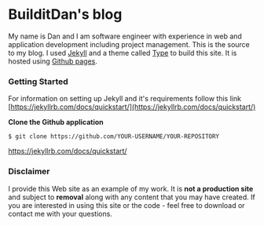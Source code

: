 # BuilditDan's blog

My name is Dan and I am software engineer with experience in web and application development including project management. This is the source to my blog. I used [Jekyll](http://jekyllrb.com/) and a theme called [Type](https://rohanchandra.github.io/project/type/) to build this site. It is hosted using [Github pages](https://pages.github.com/).

### Getting Started

For information on setting up Jekyll and it's requirements follow this link [https://jekyllrb.com/docs/quickstart/](https://jekyllrb.com/docs/quickstart/)

**Clone the Github application**<br>
```
$ git clone https://github.com/YOUR-USERNAME/YOUR-REPOSITORY
```
https://jekyllrb.com/docs/quickstart/

### Disclaimer
I provide this Web site as an example of my work. It is **not a production site** and subject to **removal** along with any content that you may have created. If you are interested in using this site or the code - feel free to download or contact me with your questions.
